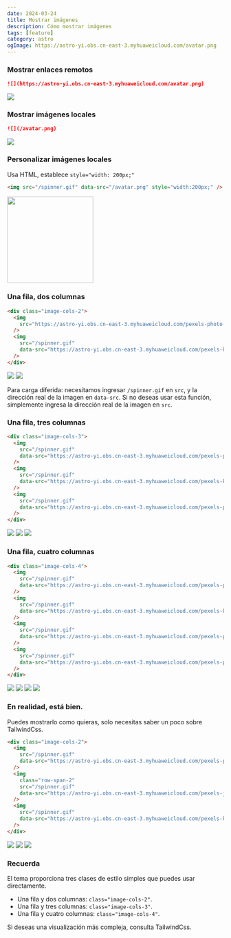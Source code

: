 ```yaml
---
date: 2024-03-24
title: Mostrar imágenes
description: Cómo mostrar imágenes
tags: [feature]
category: astro
ogImage: https://astro-yi.obs.cn-east-3.myhuaweicloud.com/avatar.png
---
```


### Mostrar enlaces remotos

```md
![](https://astro-yi.obs.cn-east-3.myhuaweicloud.com/avatar.png)
```

![](https://astro-yi.obs.cn-east-3.myhuaweicloud.com/avatar.png)

### Mostrar imágenes locales

```md
![](/avatar.png)
```

![](/avatar.png)

### Personalizar imágenes locales

Usa HTML, establece `style="width: 200px;"`

```html
<img src="/spinner.gif" data-src="/avatar.png" style="width:200px;" />
```

<img src="/spinner.gif" data-src="/avatar.png" style="width:200px;">

### Una fila, dos columnas

```html
<div class="image-cols-2">
  <img
    src="https://astro-yi.obs.cn-east-3.myhuaweicloud.com/pexels-photo-8536415.jpeg"
  />
  <img
    src="/spinner.gif"
    data-src="https://astro-yi.obs.cn-east-3.myhuaweicloud.com/pexels-kyle-miller-20582700.jpg"
  />
</div>
```

<div class="image-cols-2">
    <img src="https://astro-yi.obs.cn-east-3.myhuaweicloud.com/pexels-photo-8536415.jpeg">
    <img src="/spinner.gif" data-src="https://astro-yi.obs.cn-east-3.myhuaweicloud.com/pexels-kyle-miller-20582700.jpg" >
</div>

Para carga diferida: necesitamos ingresar `/spinner.gif` en `src`, y la dirección real de la imagen en `data-src`. Si no deseas usar esta función, simplemente ingresa la dirección real de la imagen en `src`.

### Una fila, tres columnas

```html
<div class="image-cols-3">
  <img
    src="/spinner.gif"
    data-src="https://astro-yi.obs.cn-east-3.myhuaweicloud.com/pexels-photo-8536415.jpeg"
  />
  <img
    src="/spinner.gif"
    data-src="https://astro-yi.obs.cn-east-3.myhuaweicloud.com/pexels-kyle-miller-20582700.jpg"
  />
  <img
    src="/spinner.gif"
    data-src="https://astro-yi.obs.cn-east-3.myhuaweicloud.com/pexels-photo-20523844.jpeg"
  />
</div>
```

<div class="image-cols-3">
    <img src="/spinner.gif" data-src="https://astro-yi.obs.cn-east-3.myhuaweicloud.com/pexels-photo-8536415.jpeg">
    <img src="/spinner.gif" data-src="https://astro-yi.obs.cn-east-3.myhuaweicloud.com/pexels-kyle-miller-20582700.jpg" >
    <img src="/spinner.gif" data-src="https://astro-yi.obs.cn-east-3.myhuaweicloud.com/pexels-photo-20523844.jpeg" >
</div>

### Una fila, cuatro columnas

```html
<div class="image-cols-4">
  <img
    src="/spinner.gif"
    data-src="https://astro-yi.obs.cn-east-3.myhuaweicloud.com/pexels-photo-8536415.jpeg"
  />
  <img
    src="/spinner.gif"
    data-src="https://astro-yi.obs.cn-east-3.myhuaweicloud.com/pexels-kyle-miller-20582700.jpg"
  />
  <img
    src="/spinner.gif"
    data-src="https://astro-yi.obs.cn-east-3.myhuaweicloud.com/pexels-photo-20523844.jpeg"
  />
  <img
    src="/spinner.gif"
    data-src="https://astro-yi.obs.cn-east-3.myhuaweicloud.com/pexels-photo-8536415.jpeg"
  />
</div>
```

<div class="image-cols-4">
    <img class="object-fill" src="/spinner.gif" data-src="https://astro-yi.obs.cn-east-3.myhuaweicloud.com/pexels-photo-8536415.jpeg">
    <img class="object-fill" src="/spinner.gif" data-src="https://astro-yi.obs.cn-east-3.myhuaweicloud.com/pexels-kyle-miller-20582700.jpg" >
    <img class="object-fill" src="/spinner.gif" data-src="https://astro-yi.obs.cn-east-3.myhuaweicloud.com/pexels-photo-20523844.jpeg" >
    <img src="/spinner.gif" data-src="https://astro-yi.obs.cn-east-3.myhuaweicloud.com/pexels-photo-8536415.jpeg">
</div>

### En realidad, está bien.

Puedes mostrarlo como quieras, solo necesitas saber un poco sobre TailwindCss.

```html
<div class="image-cols-2">
  <img
    src="/spinner.gif"
    data-src="https://astro-yi.obs.cn-east-3.myhuaweicloud.com/pexels-photo-8536415.jpeg"
  />
  <img
    class="row-span-2"
    src="/spinner.gif"
    data-src="https://astro-yi.obs.cn-east-3.myhuaweicloud.com/pexels-jeffer-berrire-9027257.jpg"
  />
  <img
    src="/spinner.gif"
    data-src="https://astro-yi.obs.cn-east-3.myhuaweicloud.com/pexels-kyle-miller-20582700.jpg"
  />
</div>
```

<div class="image-cols-2">
<img src="/spinner.gif" class="object-fill" data-src="https://astro-yi.obs.cn-east-3.myhuaweicloud.com/pexels-photo-8536415.jpeg">
<img class="row-span-2 object-fill" src="/spinner.gif" data-src="https://astro-yi.obs.cn-east-3.myhuaweicloud.com/pexels-photo-8907866.jpeg">
<img src="/spinner.gif" class="object-fill" data-src="https://astro-yi.obs.cn-east-3.myhuaweicloud.com/pexels-photo-20523844.jpeg">
</div>

### Recuerda

El tema proporciona tres clases de estilo simples que puedes usar directamente.

- Una fila y dos columnas: `class="image-cols-2"`.
- Una fila y tres columnas: `class="image-cols-3"`.
- Una fila y cuatro columnas: `class="image-cols-4"`.

Si deseas una visualización más compleja, consulta TailwindCss.
